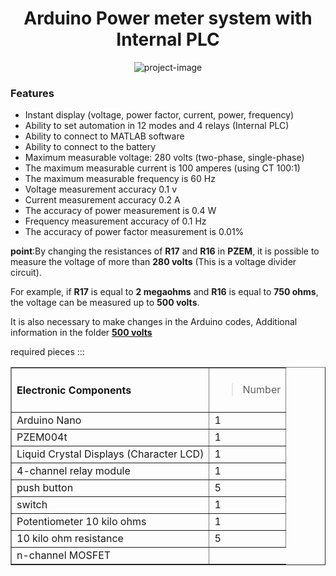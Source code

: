 <h1 align="center" id="title">Arduino Power meter system with Internal PLC</h1>

<p align="center"><img src="https://s6.uupload.ir/files/layer_510_o37r.png" alt="project-image"></p>

<h3><strong>Features</strong></h3>
<ul>
<li>Instant display (voltage, power factor, current, power, frequency)</li>
<li>Ability to set automation in 12 modes and 4 relays (Internal PLC)</li>
<li>Ability to connect to MATLAB software</li>
<li>Ability to connect to the battery</li>
<li>Maximum measurable voltage: 280 volts (two-phase, single-phase)</li>
<li>The maximum measurable current is 100 amperes (using CT 100:1)</li>
<li>The maximum measurable frequency is 60 Hz</li>
<li>Voltage measurement accuracy 0.1 v</li>
<li>Current measurement accuracy 0.2 A</li>
<li>The accuracy of power measurement is 0.4 W</li>
<li>Frequency measurement accuracy of 0.1 Hz</li>
<li>The accuracy of power factor measurement is 0.01%</li>
</ul>
<p><strong>point</strong>:By changing the resistances of <strong>R17</strong> and <strong>R16</strong> in <strong>PZEM</strong>, it is possible to measure the voltage of more than <strong>280 volts</strong> (This is a voltage divider circuit).</p>
<p>For example, if <strong>R17</strong> is equal to <strong>2 megaohms</strong> and <strong>R16</strong> is equal to <strong>750 ohms</strong>, the voltage can be measured up to <strong>500 volts</strong>.</p>
<p>It is also necessary to make changes in the Arduino codes, Additional information in the folder <span style="text-decoration: underline;"><strong>500 volts</strong></span></p>


required pieces ::: 
<table border="1">
<tbody>
<tr>
<td>
<h4>Electronic Components</h4>
</td>
<td>
<blockquote>Number</blockquote>
</td>
</tr>
<tr>
<td>Arduino Nano</td>
<td>1</td>
</tr>
<tr>
<td>PZEM004t</td>
<td>1</td>
</tr>
<tr>
<td>Liquid Crystal Displays (Character LCD)</td>
<td>1</td>
</tr>
<tr>
<td>4-channel relay module</td>
<td>1</td>
</tr>
<tr>
<td>push button</td>
<td>5</td>
</tr>
<tr>
<td>switch</td>
<td>1</td>
</tr>
<tr>
<td>Potentiometer 10 kilo ohms</td>
<td>1</td>
</tr>
<tr>
<td>10 kilo ohm resistance</td>
<td>5</td>
</tr>
<tr>
<td>n-channel MOSFET</td>
</tr>
</tbody>
</table>

